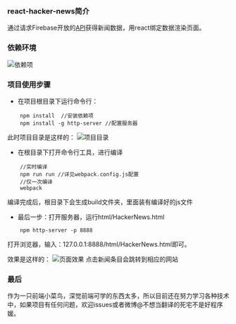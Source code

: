 ### 	react-hacker-news简介

通过请求Firebase开放的[API](https://github.com/HackerNews/API)获得新闻数据，用react绑定数据渲染页面。

###	依赖环境
![依赖项](http://i.imgur.com/TuuYlmH.png)


###	项目使用步骤
-	在项目根目录下运行命令行：
```
	npm install  //安装依赖项
	npm install -g http-server //配置服务器
```

此时项目目录是这样的：
![项目目录](http://i.imgur.com/TTCbkqB.png)

-	在根目录下打开命令行工具，进行编译
```
	//实时编译
	npm run run //详见webpack.config.js配置
	//仅一次编译
	webpack
```
编译完成后，根目录下会生成build文件夹，里面装有编译好的js文件

-	最后一步：打开服务器，运行html/HackerNews.html
```
	npm http-server -p 8888 
```
打开浏览器，输入：127.0.0.1:8888/html/HackerNews.html即可。

效果是这样的：
![页面效果](http://i.imgur.com/zIivh5R.png)
点击新闻条目会跳转到相应的网站

###	最后
作为一只前端小菜鸟，深觉前端可学的东西太多，所以目前还在努力学习各种技术中，如果项目有任何问题，欢迎issues或者微博@不想当翻译的死宅不是好程序媛。

